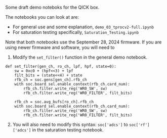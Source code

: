 Some draft demo noteboks for the QICK box.

The notebooks you can look at are:
* For general use and some explanation, `demo_03_tprocv2-full.ipynb`
* For saturation testing specifically, `Saturation_Testing.ipynb`

Note that both notebooks use the September 28, 2024 firmware. If you are using newer firmware and software, 
you will need to 

1. Modify the `set_filter()` function in the general demo notebook.

```
def set_filter(gen_ch, ro_ch, lpf, hpf, state=0):
    sw = 0xc0 + (hpf<<3) + lpf
    filt_bits = (state<<4) + state
    rfb_ch = soc.gens[gen_ch].rfb_ch
    with soc.board_sel.enable_context(rfb_ch.card_num):
        rfb_ch.filter.write_reg('WR0_SW', sw)
        rfb_ch.filter.write_reg('WR0_FILTER', filt_bits)

    rfb_ch = soc.avg_bufs[ro_ch].rfb_ch
    with soc.board_sel.enable_context(rfb_ch.card_num):
        rfb_ch.filter.write_reg('WR0_SW', sw)
        rfb_ch.filter.write_reg('WR0_FILTER', filt_bits)
```

2. You will also need to modify this syntax: `soc['adcs']` to `soc['rf']['adcs']` in the saturation testing notebook.
